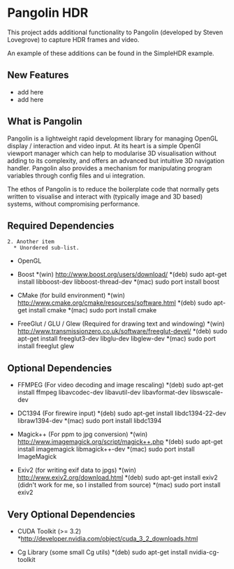 Pangolin HDR 
============

This project adds additional functionality to Pangolin (developed by Steven Lovegrove)
to capture HDR frames and video.

An example of these additions can be found in the SimpleHDR example.

New Features
------------
* add here
* add here

What is Pangolin
----------------

Pangolin is a lightweight rapid development library for managing OpenGL
display / interaction and video input. At its heart is a simple OpenGl
viewport manager which can help to modularise 3D visualisation without
adding to its complexity, and offers an advanced but intuitive 3D
navigation handler. Pangolin also provides a mechanism for manipulating
program variables through config files and ui integration.

The ethos of Pangolin is to reduce the boilerplate code that normally
gets written to visualise and interact with (typically image and 3D
based) systems, without compromising performance.

Required Dependencies
---------------------
	2. Another item
	  * Unordered sub-list.
	
* OpenGL

* Boost
  *(win) http://www.boost.org/users/download/
	*(deb) sudo apt-get install libboost-dev libboost-thread-dev
	*(mac) sudo port install boost

* CMake (for build environment)
	*(win) http://www.cmake.org/cmake/resources/software.html
	*(deb) sudo apt-get install cmake
	*(mac) sudo port install cmake

* FreeGlut / GLU / Glew (Required for drawing text and windowing)
	*(win) http://www.transmissionzero.co.uk/software/freeglut-devel/
	*(deb) sudo apt-get install freeglut3-dev libglu-dev libglew-dev
	*(mac) sudo port install freeglut glew
	
Optional Dependencies
------------------------

* FFMPEG (For video decoding and image rescaling)
	*(deb) sudo apt-get install ffmpeg libavcodec-dev libavutil-dev libavformat-dev libswscale-dev
	
* DC1394 (For firewire input)
	*(deb) sudo apt-get install libdc1394-22-dev libraw1394-dev
	*(mac) sudo port install libdc1394

* Magick++ (For ppm to jpg conversion)
	*(win) http://www.imagemagick.org/script/magick++.php
	*(deb) sudo apt-get install imagemagick libmagick++-dev
	*(mac) sudo port install ImageMagick
	
* Exiv2 (for writing exif data to jpgs)
	*(win) http://www.exiv2.org/download.html
	*(deb) sudo apt-get install exiv2 (didn't work for me, so I installed from source)
	*(mac) sudo port install exiv2
	
Very Optional Dependencies
--------------------------

* CUDA Toolkit (>= 3.2)
	*http://developer.nvidia.com/object/cuda_3_2_downloads.html

* Cg Library (some small Cg utils)
	*(deb) sudo apt-get install nvidia-cg-toolkit
